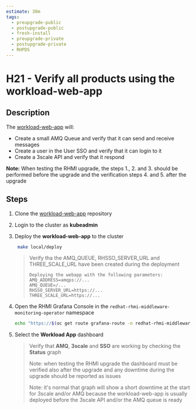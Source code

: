```yaml
---
estimate: 30m
tags:
  - preupgrade-public
  - postupgrade-public
  - fresh-install
  - preupgrade-private
  - postupgrade-private
  - RHPDS
---
```


# H21 - Verify all products using the workload-web-app

## Description

The [workload-web-app](https://github.com/integr8ly/workload-web-app) will:

- Create a small AMQ Queue and verify that it can send and receive messages
- Create a user in the User SSO and verify that it can login to it
- Create a 3scale API and verify that it respond

**Note:** When testing the RHMI upgrade, the steps 1., 2. and 3. should be performed before the upgrade and the verification steps 4. and 5. after the upgrade

## Steps

1. Clone the [workload-web-app](https://github.com/integr8ly/workload-web-app) repository

2. Login to the cluster as **kubeadmin**

3. Deploy the **workload-web-app** to the cluster

   ```bash
    make local/deploy
   ```

   > Verify tha the AMQ_QUEUE, RHSSO_SERVER_URL and THREE_SCALE_URL have been created during the deployment
   >
   > ```
   > Deploying the webapp with the following parameters:
   > AMQ_ADDRESS=amqps://...
   > AMQ_QUEUE=/...
   > RHSSO_SERVER_URL=https://...
   > THREE_SCALE_URL=https://...
   > ```

4. Open the RHMI Grafana Console in the `redhat-rhmi-middleware-monitoring-operator` namespace

   ```bash
   echo "https://$(oc get route grafana-route -n redhat-rhmi-middleware-monitoring-operator -o=jsonpath='{.spec.host}')"
   ```

5. Select the **Workload App** dashboard

   > Verify that **AMQ**, **3scale** and **SSO** are working by checking the **Status** graph
   >
   > Note: when testing the RHMI upgrade the dashboard must be verified also after the upgrade and any downtime during the upgrade should be reported as issues
   >
   > Note: it's normal that graph will show a short downtime at the start for 3scale and/or AMQ because the workload-web-app is usually deployed before the 3scale API and/or the AMQ queue is ready
